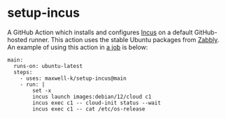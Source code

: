 # setup-incus

A GitHub Action which installs and configures [Incus] on a default GitHub-hosted
runner. This action uses the stable Ubuntu packages from [Zabbly]. An example of
using this action in [a job] is below:

<!-- embedme .github/workflows/readme.yaml#L2-L10 -->

```
main:
  runs-on: ubuntu-latest
  steps:
    - uses: maxwell-k/setup-incus@main
    - run: |
        set -x
        incus launch images:debian/12/cloud c1
        incus exec c1 -- cloud-init status --wait
        incus exec c1 -- cat /etc/os-release
```

[Zabbly]: https://github.com/zabbly/incus
[Incus]: https://github.com/lxc/incus
[a job]: /.github/workflows/readme.yaml#L2

<!--
README.md
Copyright 2024 Keith Maxwell
SPDX-License-Identifier: CC0-1.0
-->

<!-- vim: set filetype=markdown.embedme.htmlCommentNoSpell : -->
